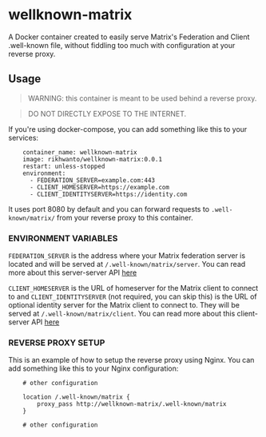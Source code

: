 # wellknown-matrix

A Docker container created to easily serve Matrix's Federation and Client .well-known file, without
fiddling too much with configuration at your reverse proxy.

## Usage
> WARNING: this container is meant to be used behind a reverse proxy.

> DO NOT DIRECTLY EXPOSE TO THE INTERNET.

If you're using docker-compose, you can add something like this to your services:
```
    container_name: wellknown-matrix
    image: rikhwanto/wellknown-matrix:0.0.1
    restart: unless-stopped
    environment:
      - FEDERATION_SERVER=example.com:443
      - CLIENT_HOMESERVER=https://example.com
      - CLIENT_IDENTITYSERVER=https://identity.com
```
It uses port 8080 by default and you can forward requests to `.well-known/matrix/` from your reverse proxy to this container.

### ENVIRONMENT VARIABLES
`FEDERATION_SERVER` is the address where your Matrix federation server is located and will be served at `/.well-known/matrix/server`. You can read more about this server-server API [here](https://matrix.org/docs/spec/server_server/r0.1.0#server-discovery)

`CLIENT_HOMESERVER` is the URL of homeserver for the Matrix client to connect to and `CLIENT_IDENTITYSERVER` (not required, you can skip this) is the URL of optional identity server for the Matrix client to connect to. They will be served at `/.well-known/matrix/client`. You can read more about this client-server API [here](https://matrix.org/docs/spec/client_server/r0.4.0#server-discovery)

### REVERSE PROXY SETUP
This is an example of how to setup the reverse proxy using Nginx. You can add something like this to your Nginx configuration:
```
    # other configuration

    location /.well-known/matrix {
        proxy_pass http://wellknown-matrix/.well-known/matrix
    }

    # other configuration
```
